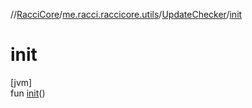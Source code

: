 //[RacciCore](../../../index.md)/[me.racci.raccicore.utils](../index.md)/[UpdateChecker](index.md)/[init](init.md)

# init

[jvm]\
fun [init](init.md)()
